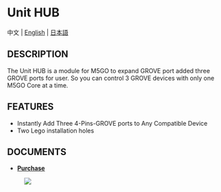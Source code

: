 # Unit HUB

中文 | [English](/en/product_documents/units/unit_hub) | [日本語](ja/product_documents/units/unit_hub)

## DESCRIPTION

The Unit HUB is a module for M5GO to expand GROVE port added three GROVE
ports for user. So you can control 3 GROVE devices with only one M5GO
Core at a time.

## FEATURES

-  Instantly Add Three 4-Pins-GROVE ports to Any Compatible Device
-  Two Lego installation holes

## DOCUMENTS

- **[Purchase](https://www.aliexpress.com/store/product/M5Stack-Official-Mini-HUB-Unit-1-to-3-HUB-with-Universal-Connector-Grove-Port/3226069_32930928722.html?spm=a2g1y.12024536.productList_5885013.subject_17)**

<figure>
    <img src="assets/img/product_pics/units/M5GO_Unit_hub.png">
</figure>